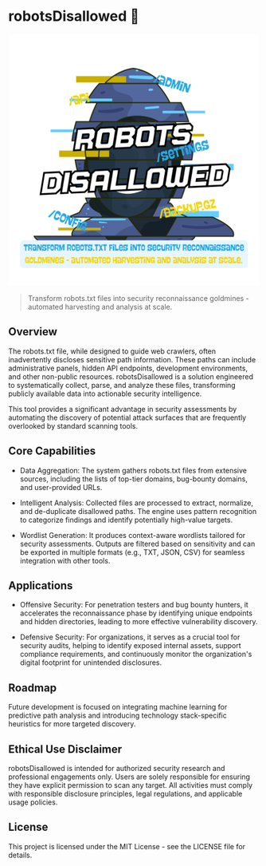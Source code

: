 # robotsDisallowed 🤖

<img src="https://github.com/theprojectnebulla/robotsDisallowed/blob/main/robotsDisallowed.png" />

> Transform robots.txt files into security reconnaissance goldmines - automated harvesting and analysis at scale.

## Overview
The robots.txt file, while designed to guide web crawlers, often inadvertently discloses sensitive path information. These paths can include administrative panels, hidden API endpoints, development environments, and other non-public resources. robotsDisallowed is a solution engineered to systematically collect, parse, and analyze these files, transforming publicly available data into actionable security intelligence.

This tool provides a significant advantage in security assessments by automating the discovery of potential attack surfaces that are frequently overlooked by standard scanning tools.

## Core Capabilities

- Data Aggregation: The system gathers robots.txt files from extensive sources, including the lists of top-tier domains, bug-bounty domains, and user-provided URLs.

- Intelligent Analysis: Collected files are processed to extract, normalize, and de-duplicate disallowed paths. The engine uses pattern recognition to categorize findings and identify potentially high-value targets.

- Wordlist Generation: It produces context-aware wordlists tailored for security assessments. Outputs are filtered based on sensitivity and can be exported in multiple formats (e.g., TXT, JSON, CSV) for seamless integration with other tools.

## Applications
- Offensive Security: For penetration testers and bug bounty hunters, it accelerates the reconnaissance phase by identifying unique endpoints and hidden directories, leading to more effective vulnerability discovery.

- Defensive Security: For organizations, it serves as a crucial tool for security audits, helping to identify exposed internal assets, support compliance requirements, and continuously monitor the organization's digital footprint for unintended disclosures.

## Roadmap
Future development is focused on integrating machine learning for predictive path analysis and introducing technology stack-specific heuristics for more targeted discovery.

## Ethical Use Disclaimer
robotsDisallowed is intended for authorized security research and professional engagements only. Users are solely responsible for ensuring they have explicit permission to scan any target. All activities must comply with responsible disclosure principles, legal regulations, and applicable usage policies.

## License

This project is licensed under the MIT License - see the LICENSE file for details.

